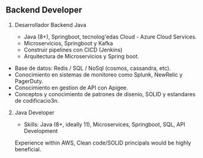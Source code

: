 
## Backend Developer

1. Desarrollador Backend Java

    - Java (8+), Springboot, tecnolog'edas Cloud - Azure Cloud Services.
    - Microservicios, Springboot y Kafka
    - Construir pipelines con CICD (Jenkins)
    - Arquitectura de Microservicios y Spring boot.
- Base de datos: Redis / SQL / NoSql (cosmos, cassandra, etc).
- Conocimiento en sistemas de monitoreo como Splunk, NewRelic y PagerDuty.
- Conocimiento en gestion de API con Apigee.
- Conceptos y conocimiento de patrones de disenio, SOLID y estandares de codificacio3n.

2. Java Developer
    - Skills: Java (8+, ideally 11), Microservices, Springboot, SQL, API Development
    
    Experience within AWS, Clean code/SOLID principals would be highly beneficial.
